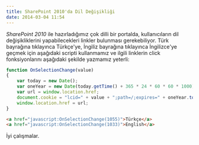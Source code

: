```yaml
---
title: SharePoint 2010'da Dil Değişikliği
date: 2014-03-04 11:54
---
```


*SharePoint 2010* ile hazırladığımız çok dilli bir portalda, kullanıcıların dil değişikliklerini yapabilecekleri linkler bulunması gerekebiliyor. Türk bayrağına tıklayınca Türkçe'ye, İngiliz bayrağına tıklayınca İngilizce'ye geçmek için aşağıdaki scripti kullanmamız ve ilgili linklerin click fonksiyonlarını aşağıdaki şekilde yazmamız yeterli:

<!--more-->
```javascript
function OnSelectionChange(value)
{ 
	var today = new Date();
	var oneYear = new Date(today.getTime() + 365 * 24 * 60 * 60 * 1000);
	var url = window.location.href;
	document.cookie = "lcid=" + value + ";path=/;expires=" + oneYear.toGMTString();
	window.location.href = url;
}
```
```html
<a href="javascript:OnSelectionChange(1055)">Türkçe</a>
<a href="javascript:OnSelectionChange(1033)">English</a>
```
İyi çalışmalar.
